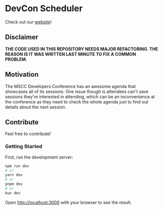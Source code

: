 # DevCon Scheduler

Check out our [website](https://devconmu.netlify.app)!

## Disclaimer

**THE CODE USED IN THIS REPOSITORY NEEDS MAJOR REFACTORING. THE REASON IS IT WAS WRITTEN LAST MINUTE TO FIX A COMMON PROBLEM.**

## Motivation

The MSCC Developers Conference has an awesome agenda that showcases all of its sessions. One issue though is attendees can't save sessions they're interested in attending, which can be an inconvenience at the conference as they need to check the whole agenda just to find out details about the next session.

## Contribute

Feel free to contribute!

### Getting Started

First, run the development server:

```bash
npm run dev
# or
yarn dev
# or
pnpm dev
# or
bun dev
```

Open [http://localhost:3000](http://localhost:3000) with your browser to see the result.

